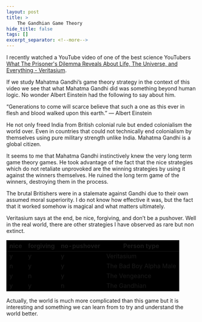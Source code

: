 ```yaml
---
layout: post
title: >
    The Gandhian Game Theory
hide_title: false
tags: []
excerpt_separator: <!--more-->
---
```

I recently watched a YouTube video of one of the best science YouTubers <a href="https://youtu.be/mScpHTIi-kM?si=Zt9PJjEGc7SzkjNS" target="_blank">What The Prisoner's Dilemma Reveals About Life, The Universe, and Everything - Veritasium</a>.

If we study Mahatma Gandhi’s game theory strategy in the context of this video we see that what Mahatma Gandhi did was something beyond human logic. 
No wonder Albert Einstein had the following to say about him.

“Generations to come will scarce believe that such a one as this ever in flesh and blood walked upon this earth.”
― Albert Einstein

He not only freed India from British colonial rule but ended colonialism the world over. Even in countries that could not technically end colonialism by themselves using pure military strength unlike India.
Mahatma Gandhi is a global citizen.

It seems to me that Mahatma Gandhi instinctively knew the very long term game theory games. He took advantage of the fact that the nice strategies which do not retaliate unprovoked are the winning strategies by using it against the winners themselves. He ruined the long term game of the winners, destroying them in the process.

The brutal Britishers were in a stalemate against Gandhi due to their own assumed moral superiority.
I do not know how effective it was, but the fact that it worked somehow is magical and what matters ultimately.

Veritasium says at the end, be nice, forgiving, and don’t be a pushover.
Well in the real world, there are other strategies I have observed as rare but non extinct.


<style>
th, td {
  background-color: black;
}
</style>

<table>
  <thead>
    <tr>
      <th>nice</th>
      <th>forgiving</th>
      <th>no-pushover</th>
      <th>Person type</th>
    </tr>
  </thead>
  <tbody>
    <tr>
      <td>y</td>
      <td>y</td>
      <td>y</td>
      <td>Veritasium</td>
    </tr>
    <tr>
      <td>n</td>
      <td>y</td>
      <td>y</td>
      <td>The Bad Boy Alpha Male</td>
    </tr>
    <tr>
      <td>y</td>
      <td>n</td>
      <td>y</td>
      <td>The Vengeance</td>
    </tr>
    <tr>
      <td>y</td>
      <td>y</td>
      <td>n</td>
      <td>The Gandhian</td>
    </tr>
  </tbody>
</table>





Actually, the world is much more complicated than this game but it is interesting and something we can learn from to try and understand the world better.



